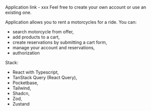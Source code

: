 Application link - xxx
Feel free to create your own account or use an existing one.

Application allows you to rent a motorcycles for a ride. 
You can:
- search motorcycle from offer,
- add products to a cart,
- create reservations by submitting a cart form,
- manage your account and reservations,
- authorization

Stack:
- React with Typescript,
- TanStack Query (React Query),
- Pocketbase,
- Tailwind,
- Shadcn,
- Zod,
- Zustand

